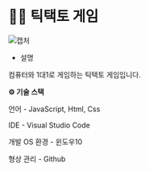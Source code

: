 # 🎲🎲 틱택토 게임

![캡처](https://user-images.githubusercontent.com/57929751/107191409-74c4e500-6a2f-11eb-903e-a639685dc9f6.PNG)

- 설명

컴퓨터와 1대1로 게임하는 틱택토 게임입니다.

**⚙ 기술 스택**

언어 - JavaScript, Html, Css

IDE - Visual Studio Code

개발 OS 환경 - 윈도우10

형상 관리 - Github
